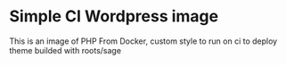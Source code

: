 # Simple CI Wordpress image

This is an image of PHP From Docker, custom style to run on ci to deploy theme builded with roots/sage